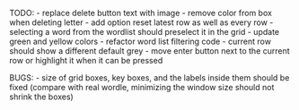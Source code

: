 TODO: 
    - replace delete button text with image
    - remove color from box when deleting letter
    - add option reset latest row as well as every row
    - selecting a word from the wordlist should preselect it in the grid
    - update green and yellow colors
    - refactor word list filtering code
    - current row should show a different default grey 
    - move enter button next to the current row or highlight it when it can be pressed 

BUGS: 
    - size of grid boxes, key boxes, and the labels inside them should be fixed (compare with real wordle, minimizing the window size should not shrink the boxes)